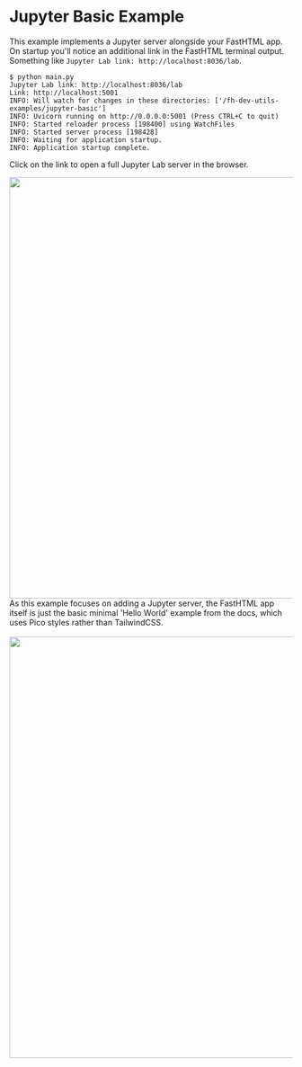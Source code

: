 # Jupyter Basic Example

This example implements a Jupyter server alongside your FastHTML app. On startup you'll notice an additional link in the FastHTML terminal output. Something like `Jupyter Lab link: http://localhost:8036/lab`.

```
$ python main.py
Jupyter Lab link: http://localhost:8036/lab
Link: http://localhost:5001
INFO: Will watch for changes in these directories: ['/fh-dev-utils-examples/jupyter-basic']
INFO: Uvicorn running on http://0.0.0.0:5001 (Press CTRL+C to quit)
INFO: Started reloader process [198400] using WatchFiles
INFO: Started server process [198428]
INFO: Waiting for application startup.
INFO: Application startup complete.
```

Click on the link to open a full Jupyter Lab server in the browser.

<image src="./thumb2.png" width="750">

<br>
As this example focuses on adding a Jupyter server, the FastHTML app itself is just the basic minimal 'Hello World' example from the docs, which uses Pico styles rather than TailwindCSS.
<br><br>

<image src="./thumb.png" width="750">

